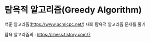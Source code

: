 # 탐욕적 알고리즘(Greedy Algorithm)

백준 알고리즘(https://www.acmicpc.net/) 내의 탐욕적 알고리즘 문제를 풀기

탐욕 알고리즘의  : https://lihess.tistory.com/7
